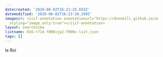 ```yaml
---
datecreated: '2020-08-02T16:21:25.693Z'
datemodified: '2020-08-02T16:23:10.299Z'
imagescr: <iiif-annotation annotationurl="https://dnoneill.github.io/annotate/annotations/3663b900-d4dc-11ea-b634-bada2f40b201.json"
  styling="image_only:true"></iiif-annotation>
layout: searchview
listname: 016-r714-f006vjp2-f006v-list.json
tags: []
---
```

le Roi